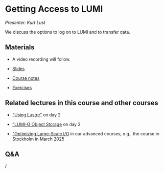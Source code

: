 # Getting Access to LUMI

*Presenter: Kurt Lust*

We discuss the options to log on to LUMI and to transfer data.


## Materials

<!--
Materials will be made available after the lecture
-->

<!--
<video src="https://462000265.lumidata.eu/2day-20251020/recordings/103-Access.mp4" controls="controls"></video>
-->

-   A video recording will follow.

-   [Slides](https://462000265.lumidata.eu/2day-20251020/files/LUMI-2day-20251020-103-Access.pdf)

-   [Course notes](103-Access.md)

-   [Exercises](E103-Access.md)

<!--
Archived materials on LUMI:

-   Slides: `/appl/local/training/2day-20251020/files/LUMI-2day-20251020-103-Access.pdf`

-   Recording: `/appl/local/training/2day-20251020/recordings/103-Access.mp4`
-->


## Related lectures in this course and other courses

-   ["Using Lustre"](M203-Lustre.md) on day 2

-   ["LUMI-O Object Storage](M204-ObjectStorage.md) on day 2

-   ["Optimizing Large-Scale I/O](../2p3day-20250303/M503-IO_Optimization_Parallel_IO.md) in our 
    advanced courses, e.g., the course in Stockholm in March 2025


## Q&A

/
